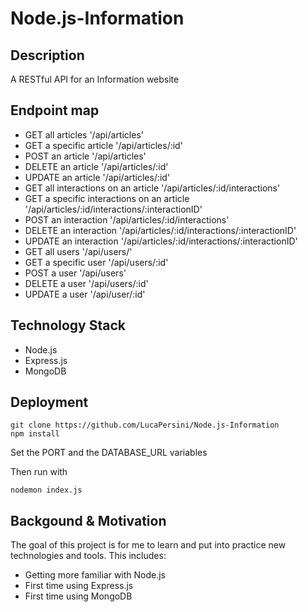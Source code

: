 # Node.js-Information

## Description

A RESTful API for an Information website

## Endpoint map

- GET all articles '/api/articles'
- GET a specific article '/api/articles/:id'
- POST an article '/api/articles'
- DELETE an article '/api/articles/:id'
- UPDATE an article '/api/articles/:id'
- GET all interactions on an article '/api/articles/:id/interactions'
- GET a specific interactions on an article '/api/articles/:id/interactions/:interactionID'
- POST an interaction '/api/articles/:id/interactions'
- DELETE an interaction '/api/articles/:id/interactions/:interactionID'
- UPDATE an interaction '/api/articles/:id/interactions/:interactionID'
- GET all users '/api/users/'
- GET a specific user '/api/users/:id'
- POST a user '/api/users'
- DELETE a user '/api/users/:id'
- UPDATE a user '/api/user/:id'

## Technology Stack

- Node.js
- Express.js
- MongoDB

## Deployment

```shell
git clone https://github.com/LucaPersini/Node.js-Information
npm install
```
Set the PORT and the DATABASE_URL variables

Then run with

```shell
nodemon index.js
```

## Backgound & Motivation

The goal of this project is for me to learn and put into practice new technologies and tools. This includes:

- Getting more familiar with Node.js
- First time using Express.js
- First time using MongoDB
